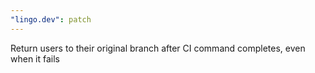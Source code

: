 ```yaml
---
"lingo.dev": patch
---
```


Return users to their original branch after CI command completes, even when it fails
